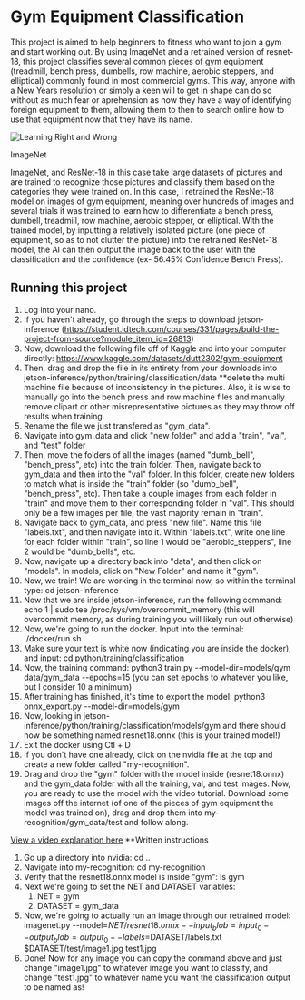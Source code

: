 # Gym Equipment Classification

 This project is aimed to help beginners to fitness who want to join a gym and start working out. By using ImageNet and a retrained version of resnet-18, this project classifies several common pieces of gym equipment (treadmill, bench press, dumbells, row machine, aerobic steppers, and elliptical) commonly found in most commercial gyms. This way, anyone with a New Years resolution or simply a keen will to get in shape can do so without as much fear or aprehension as now they have a way of identifying foreign equipment to them, allowing them to then to search online how to use that equipment now that they have its name.

![Learning Right and Wrong](https://encrypted-tbn0.gstatic.com/images?q=tbn:ANd9GcTP48_Pa0TpCLrywae00zr7EROeEhLgVvg67A&s)

ImageNet

ImageNet, and ResNet-18 in this case take large datasets of pictures and are trained to recognize those pictures and classify them based on the categories they were trained on. In this case, I retrained the ResNet-18 model on images of gym equipment, meaning over hundreds of images and several trials it was trained to learn how to differentiate a bench press, dumbell, treadmill, row machine, aerobic stepper, or elliptical. With the trained model, by inputting a relatively isolated picture (one piece of equipment, so as to not clutter the picture) into the retrained ResNet-18 model, the AI can then output the image back to the user with the classification and the confidence (ex- 56.45% Confidence Bench Press).

## Running this project

1. Log into your nano.
2. If you haven't already, go through the steps to download jetson-inference (https://student.idtech.com/courses/331/pages/build-the-project-from-source?module_item_id=26813)
3. Now, download the following file off of Kaggle and into your computer directly: https://www.kaggle.com/datasets/dutt2302/gym-equipment
4. Then, drag and drop the file in its entirety from your downloads into jetson-inference/python/training/classification/data  **delete the multi machine file because of inconsistency in the pictures. Also, it is wise to manually go into the bench press and row machine files and manually remove clipart or other misrepresentative pictures as they may throw off results when training.
5. Rename the file we just transfered as "gym_data".
6. Navigate into gym_data and click "new folder" and add a "train", "val", and "test" folder
7. Then, move the folders of all the images (named "dumb_bell", "bench_press", etc) into the train folder. Then, navigate back to gym_data and then into the "val" folder. In this folder, create new folders to match what is inside the "train" folder (so "dumb_bell", "bench_press", etc). Then take a couple images from each folder in "train" and move them to their corresponding folder in "val". This should only be a few images per file, the vast majority remain in "train".
8. Navigate back to gym_data, and press "new file". Name this file "labels.txt", and then navigate into it. Within "labels.txt", write one line for each folder within "train", so line 1 would be "aerobic_steppers", line 2 would be "dumb_bells", etc.
9. Now, navigate up a directory back into "data", and then click on "models". In models, click on "New Folder" and name it "gym".
10. Now, we train! We are working in the terminal now, so within the terminal type: cd jetson-inference
11. Now that we are inside jetson-inference, run the following command: echo 1 | sudo tee /proc/sys/vm/overcommit_memory (this will overcommit memory, as during training you will likely run out otherwise)
12. Now, we're going to run the docker. Input into the terminal: ./docker/run.sh
13. Make sure your text is white now (indicating you are inside the docker), and input: cd python/training/classification
14. Now, the training command: python3 train.py --model-dir=models/gym data/gym_data --epochs=15 (you can set epochs to whatever you like, but I consider 10 a minimum)
15. After training has finished, it's time to export the model: python3 onnx_export.py --model-dir=models/gym
16. Now, looking in jetson-inference/python/training/classification/models/gym and there should now be something named resnet18.onnx (this is your trained model!)
17. Exit the docker using Ctl + D
18. If you don't have one already, click on the nvidia file at the top and create a new folder called "my-recognition".
19. Drag and drop the "gym" folder with the model inside (resnet18.onnx) and the gym_data folder with all the training, val, and test images. Now, you are ready to use the model with the video tutorial. Download some images off the internet (of one of the pieces of gym equipment the model was trained on), drag and drop them into my-recognition/gym_data/test and follow along.

[View a video explanation here](https://drive.google.com/file/d/15fmB0E7TFRuXqO7OAEsNwKkkUqXVvwSr/view?usp=drivesdk)
**Written instructions
1. Go up a directory into nvidia: cd ..
2. Navigate into my-recognition: cd my-recognition
3. Verify that the resnet18.onnx model is inside "gym": ls gym
4. Next we're going to set the NET and DATASET variables:
      1. NET = gym
      2. DATASET = gym_data
5. Now, we're going to actually run an image through our retrained model: imagenet.py --model=$NET/resnet18.onnx --input_blob=input_0 --output_blob=output_0 --labels=$DATASET/labels.txt $DATASET/test/image1.jpg test1.jpg
6. Done! Now for any image you can copy the command above and just change "image1.jpg" to whatever image you want to classify, and change "test1.jpg" to whatever name you want the classification output to be named as!
